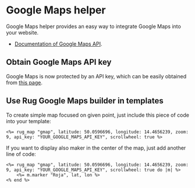 # Google Maps helper

Google Maps helper provides an easy way to integrate Google Maps into your website.

- [Documentation of Google Maps API](https://developers.google.com/maps/documentation/javascript/tutorial).

## Obtain Google Maps API key

Google Maps is now protected by an API key, which can be easily obtained from [this page](https://developers.google.com/maps/documentation/javascript/get-api-key).

## Use Rug Google Maps builder in templates

To create simple map focused on given point, just include this piece of code into
your template:

```erb
<%= rug_map "gmap", latitude: 50.0596696, longitude: 14.4656239, zoom: 9, api_key: "YOUR_GOOGLE_MAPS_API_KEY", scrollwheel: true %>
```

If you want to display also maker in the center of the map, just add another line of code:

```erb
<%= rug_map "gmap", latitude: 50.0596696, longitude: 14.4656239, zoom: 9, api_key: "YOUR_GOOGLE_MAPS_API_KEY", scrollwheel: true do |m| %>
	<%= m.marker "Roja", lat, lon %>
<% end %>
```
